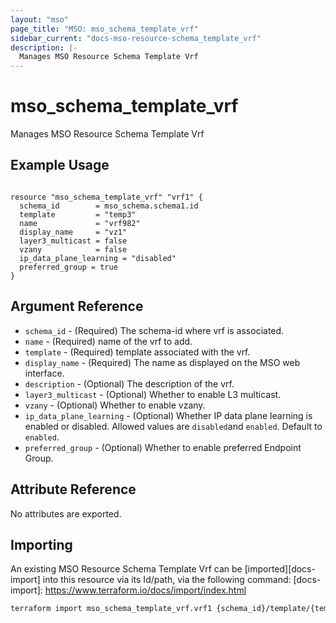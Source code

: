 ```yaml
---
layout: "mso"
page_title: "MSO: mso_schema_template_vrf"
sidebar_current: "docs-mso-resource-schema_template_vrf"
description: |-
  Manages MSO Resource Schema Template Vrf
---
```


# mso_schema_template_vrf #

Manages MSO Resource Schema Template Vrf

## Example Usage ##

```hcl

resource "mso_schema_template_vrf" "vrf1" {
  schema_id        = mso_schema.schema1.id
  template         = "temp3"
  name             = "vrf982"
  display_name     = "vz1"
  layer3_multicast = false
  vzany            = false
  ip_data_plane_learning = "disabled"
  preferred_group = true
}

```

## Argument Reference ##


* `schema_id` - (Required) The schema-id where vrf is associated.
* `name` - (Required) name of the vrf to add.
* `template` - (Required) template associated with the vrf.
* `display_name` - (Required) The name as displayed on the MSO web interface.
* `description` - (Optional) The description of the vrf.
* `layer3_multicast` - (Optional) Whether to enable L3 multicast.
* `vzany` - (Optional) Whether to enable vzany.
* `ip_data_plane_learning` - (Optional) Whether IP data plane learning is enabled or disabled. Allowed values are `disabled`and `enabled`. Default to `enabled`.
* `preferred_group` - (Optional) Whether to enable preferred Endpoint Group.

## Attribute Reference ##

No attributes are exported.

## Importing ##

An existing MSO Resource Schema Template Vrf can be [imported][docs-import] into this resource via its Id/path, via the following command: [docs-import]: <https://www.terraform.io/docs/import/index.html>

```bash
terraform import mso_schema_template_vrf.vrf1 {schema_id}/template/{template}/vrf/{name}
```

